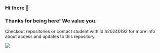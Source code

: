 ### Hi there 👋

### Thanks for being here! We value you.

Checkout repositories or contact student with id h20240192 for more info about access and updates to this repository.

<a href="https://github.com/sumyak/github-profile-views-counter">
    <img src="https://komarev.com/ghpvc/?username=ooad-2024">
</a>
